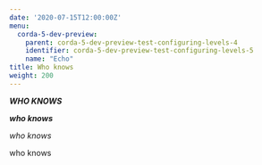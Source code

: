 ```yaml
---
date: '2020-07-15T12:00:00Z'
menu:
  corda-5-dev-preview:
    parent: corda-5-dev-preview-test-configuring-levels-4
    identifier: corda-5-dev-preview-test-configuring-levels-5
    name: "Echo"
title: Who knows
weight: 200
---
```


_**WHO KNOWS**_

_**who knows**_

_who knows_

who knows

